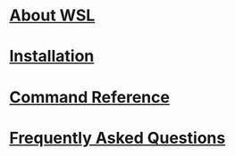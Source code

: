 # [About WSL](./about.md)
# [Installation](./install_guide.md)
# [Command Reference](./reference.md)
# [Frequently Asked Questions](./faq.md)
